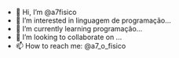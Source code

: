 - 👋 Hi, I’m @a7fisico
- 👀 I’m interested in linguagem de programação...
- 🌱 I’m currently learning programação...
- 💞️ I’m looking to collaborate on ...
- 📫 How to reach me: @a7_o_fisico

<!---
a7fisico/a7fisico is a ✨ special ✨ repository because its `README.md` (this file) appears on your GitHub profile.
You can click the Preview link to take a look at your changes.
--->
